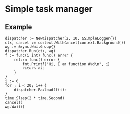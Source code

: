 # Simple task manager

## Example


	dispatcher := NewDispatcher(2, 10, &SimpleLogger{})
	ctx, cancel := context.WithCancel(context.Background())
	wg := &sync.WaitGroup{}
	dispatcher.Run(ctx, wg)
	f := func(i int) func() error {
		return func() error {
			fmt.Printf("Hi, I am function #%d\n", i)
			return nil
		}
	}
	i := 0
	for ; i < 20; i++ {
		dispatcher.Payload(f(i))
	}
	time.Sleep(2 * time.Second)
	cancel()
	wg.Wait()
